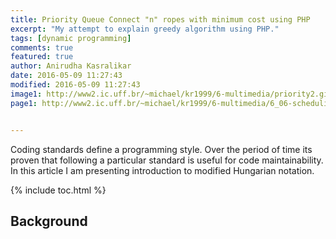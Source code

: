 ```yaml
---
title: Priority Queue Connect "n" ropes with minimum cost using PHP
excerpt: "My attempt to explain greedy algorithm using PHP."
tags: [dynamic programming]
comments: true
featured: true
author: Anirudha Kasralikar
date: 2016-05-09 11:27:43
modified: 2016-05-09 11:27:43
image1: http://www2.ic.uff.br/~michael/kr1999/6-multimedia/priority2.gif
page1: http://www2.ic.uff.br/~michael/kr1999/6-multimedia/6_06-scheduling_and_policing.htm


---
```


Coding standards define a programming style. Over the period of time its proven that following a particular standard is useful for code maintainability. In this article I am presenting introduction to modified Hungarian notation.


{% include toc.html %}

## Background  
